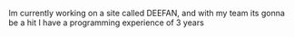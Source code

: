 Im currently working on a site called DEEFAN, and with my team  its gonna be a hit
I have a programming experience of 3 years
